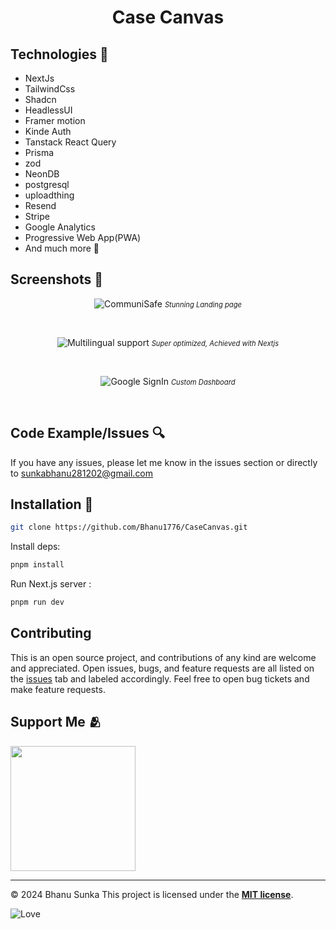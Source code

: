 <h1 align="center"> Case Canvas </h1>

## Technologies 🔧

- NextJs
- TailwindCss
- Shadcn
- HeadlessUI
- Framer motion
- Kinde Auth
- Tanstack React Query
- Prisma
- zod
- NeonDB
- postgresql
- uploadthing
- Resend
- Stripe
- Google Analytics
- Progressive Web App(PWA)  
- And much more 🎒

## Screenshots 📸

<div align="center">

![CommuniSafe](https://i.imgur.com/JMt9U9q.png)
 <i style="font-size: .8em">Stunning Landing page</i>

<br>

![Multilingual support](https://i.imgur.com/SAe1lm0.jpg)
 <i style="font-size: .8em">Super optimized, Achieved with Nextjs</i>

<br>

![Google SignIn](https://i.imgur.com/OlpUfnr.png)
 <i style="font-size: .8em">Custom Dashboard</i>

<br>

</div>

## Code Example/Issues 🔍

If you have any issues, please let me know in the issues section or directly to sunkabhanu281202@gmail.com

## Installation 💾

```bash
git clone https://github.com/Bhanu1776/CaseCanvas.git
```

Install deps:

```bash
pnpm install
```

Run Next.js server :

```bash
pnpm run dev
```

## Contributing

This is an open source project, and contributions of any kind are welcome and appreciated. Open issues, bugs, and feature requests are all listed on the [issues](https://github.com/Bhanu1776/CaseCanvas/issues) tab and labeled accordingly. Feel free to open bug tickets and make feature requests.

## Support Me 🫂

<a href="https://www.buymeacoffee.com/Bhanu1776"><img src="https://cdn.buymeacoffee.com/buttons/v2/default-yellow.png" width="200" /></a>

<hr>

© 2024 Bhanu Sunka
This project is licensed under the [**MIT license**](https://github.com/Bhanu1776/CaseCanvas/blob/master/LICENSE).

![Love](https://img.shields.io/badge/I%20%E2%9D%A4%20-OpenSource-%23ff0055)
